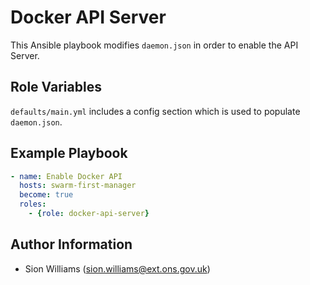 Docker API Server
=========

This Ansible playbook modifies `daemon.json` in order to enable the API Server.

Role Variables
--------------

`defaults/main.yml` includes a config section which is used to populate `daemon.json`.

Example Playbook
----------------

``` yaml
- name: Enable Docker API
  hosts: swarm-first-manager
  become: true
  roles:
    - {role: docker-api-server}
```

Author Information
------------------

* Sion Williams (sion.williams@ext.ons.gov.uk)


